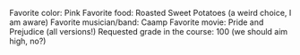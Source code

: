 Favorite color: Pink 
Favorite food: Roasted Sweet Potatoes (a weird choice, I am aware)
Favorite musician/band: Caamp
Favorite movie: Pride and Prejudice (all versions!)
Requested grade in the course: 100 (we should aim high, no?)

